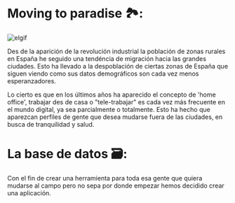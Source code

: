 # Moving to paradise 🏞:
![elgif](https://trabajadorasocialdepueblocom.files.wordpress.com/2020/08/wp-1598249473318.gif?w=498&zoom=2)



Des de la aparición de la revolución industrial la población de zonas rurales en España he seguido una tendéncia de migración hacia las grandes ciudades. Esto ha llevado a la despoblación de ciertas zonas de España que siguen viendo como sus datos demográficos son cada vez menos esperanzadores.

Lo cierto es que en los últimos años ha aparecido el concepto de 'home office', trabajar des de casa o "tele-trabajar" es cada vez más frecuente en el mundo digital, ya sea parcialmente o totalmente. Esto ha hecho que aparezcan perfiles de gente que desea mudarse fuera de las ciudades, en busca de tranquilidad y salud. 

# La base de datos 🗃:
Con el fin de crear una herramienta para toda esa gente que quiera mudarse al campo pero no sepa por donde empezar hemos decidido crear una aplicación. 
